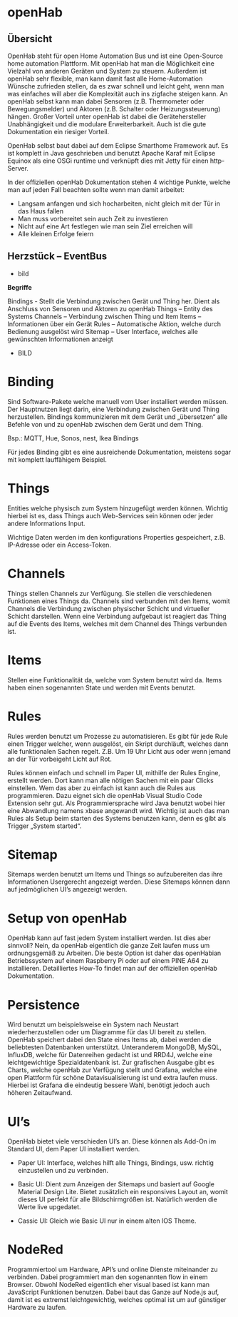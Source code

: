 # openHab

## Übersicht

OpenHab steht für open Home Automation Bus und ist eine Open-Source home automation Plattform. Mit openHab hat man die Möglichkeit eine Vielzahl von anderen Geräten und System zu steuern. Außerdem ist openHab sehr flexible, man kann damit fast alle Home-Automation Wünsche zufrieden stellen, da es zwar schnell und leicht geht, wenn man was einfaches will aber die Komplexität auch ins zigfache steigen kann. An openHab selbst kann man dabei Sensoren (z.B. Thermometer oder Bewegungsmelder) und Aktoren (z.B. Schalter oder Heizungssteuerung) hängen. Großer Vorteil unter openHab ist dabei die Gerätehersteller Unabhängigkeit und die modulare Erweiterbarkeit. Auch ist die gute Dokumentation ein riesiger Vorteil.

OpenHab selbst baut dabei auf dem Eclipse Smarthome Framework auf. Es ist komplett in Java geschrieben und benutzt Apache Karaf mit Eclipse Equinox als eine OSGi runtime und verknüpft dies mit Jetty für einen http-Server.



In der offiziellen openHab Dokumentation stehen 4 wichtige Punkte, welche man auf jeden Fall beachten sollte wenn man damit arbeitet:

- Langsam anfangen und sich hocharbeiten, nicht gleich mit der Tür in das Haus fallen
- Man muss vorbereitet sein auch Zeit zu investieren
- Nicht auf eine Art festlegen wie man sein Ziel erreichen will
- Alle kleinen Erfolge feiern

## Herzstück – EventBus
- bild 
 

**Begriffe**

Bindings - Stellt die Verbindung zwischen Gerät und Thing her. Dient als Anschluss von Sensoren und Aktoren zu openHab
Things – Entity des Systems
Channels – Verbindung zwischen Thing und Item
Items – Informationen über ein Gerät
Rules – Automatische Aktion, welche durch Bedienung ausgelöst wird
Sitemap – User Interface, welches alle gewünschten Informationen anzeigt

 - BILD


# Binding

Sind Software-Pakete welche manuell vom User installiert werden müssen. Der Hauptnutzen liegt darin, eine Verbindung zwischen Gerät und Thing herzustellen. Bindings kommunizieren mit dem Gerät und „übersetzen“ alle Befehle von und zu openHab zwischen dem Gerät und dem Thing.

Bsp.: MQTT, Hue, Sonos, nest, Ikea Bindings

Für jedes Binding gibt es eine ausreichende Dokumentation, meistens sogar mit komplett lauffähigem Beispiel.

# Things

Entities welche physisch zum System hinzugefügt werden können. Wichtig hierbei ist es, dass Things auch Web-Services sein können oder jeder andere Informations Input.

Wichtige Daten werden im den konfigurations Properties gespeichert, z.B. IP-Adresse oder ein Access-Token.

# Channels

Things stellen Channels zur Verfügung. Sie stellen die verschiedenen Funktionen eines Things da. Channels sind verbunden mit den Items, womit Channels die Verbindung zwischen physischer Schicht und virtueller Schicht darstellen. Wenn eine Verbindung aufgebaut ist reagiert das Thing auf die Events des Items, welches mit dem Channel des Things verbunden ist.

# Items

Stellen eine Funktionalität da, welche vom System benutzt wird da. Items haben einen sogenannten State und werden mit Events benutzt.


# Rules

Rules werden benutzt um Prozesse zu automatisieren. Es gibt für jede Rule einen Trigger welcher, wenn ausgelöst, ein Skript durchläuft, welches dann alle funktionalen Sachen regelt. Z.B. Um 19 Uhr Licht aus oder wenn jemand an der Tür vorbeigeht Licht auf Rot.

Rules können einfach und schnell im Paper UI, mithilfe der Rules Engine, erstellt werden. Dort kann man alle nötigen Sachen mit ein paar Clicks einstellen. Wem das aber zu einfach ist kann auch die Rules aus programmieren. Dazu eignet sich die openHab Visual Studio Code Extension sehr gut. Als Programmiersprache wird Java benutzt wobei hier eine Abwandlung namens xbase angewandt wird. Wichtig ist auch das man Rules als Setup beim starten des Systems benutzen kann, denn es gibt als Trigger „System started“.

# Sitemap

Sitemaps werden benutzt um Items und Things so aufzubereiten das ihre Informationen Usergerecht angezeigt werden. Diese Sitemaps können dann auf jedmöglichen UI’s angezeigt werden.  

# Setup von openHab

OpenHab kann auf fast jedem System installiert werden. Ist dies aber sinnvoll? Nein, da openHab eigentlich die ganze Zeit laufen muss um ordnungsgemäß zu Arbeiten. Die beste Option ist daher das openHabian Betriebssystem auf einem Raspberry Pi oder auf einem PINE A64 zu installieren. Detailliertes How-To findet man auf der offiziellen openHab Dokumentation.

# Persistence

Wird benutzt um beispielsweise ein System nach Neustart wiederherzustellen oder um Diagramme für das UI bereit zu stellen. OpenHab speichert dabei den State eines Items ab, dabei werden die beliebtesten Datenbanken unterstützt. Unteranderem MongoDB, MySQL, InfluxDB, welche für Datenreihen gedacht ist und RRD4J, welche eine leichtgewichtige Spezialdatenbank ist. Zur grafischen Ausgabe gibt es Charts, welche openHab zur Verfügung stellt und Grafana, welche eine open Plattform für schöne Datavisualisierung ist und extra laufen muss. Hierbei ist Grafana die eindeutig bessere Wahl, benötigt jedoch auch höheren Zeitaufwand.

# UI’s

OpenHab bietet viele verschieden UI’s an. Diese können als Add-On im Standard UI, dem Paper UI installiert werden.

- Paper UI: Interface, welches hilft alle Things, Bindings, usw. richtig einzustellen und zu verbinden.
- Basic UI: Dient zum Anzeigen der Sitemaps und basiert auf Google Material Design Lite. Bietet zusätzlich ein responsives Layout an, womit dieses UI perfekt für alle Bildschirmgrößen ist. Natürlich werden die Werte live upgedatet.

- Cassic UI: Gleich wie Basic UI nur in einem alten IOS Theme.  

# NodeRed

Programmiertool um Hardware, API’s und online Dienste miteinander zu verbinden. Dabei programmiert man den sogenannten flow in einem Browser. Obwohl NodeRed eigentlich eher visual based ist kann man JavaScript Funktionen benutzen. Dabei baut das Ganze auf Node.js auf, damit ist es extremst leichtgewichtig, welches optimal ist um auf günstiger Hardware zu laufen.  
